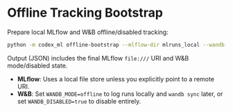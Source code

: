 # Offline Tracking Bootstrap

Prepare local MLflow and W&B offline/disabled tracking:
```bash
python -m codex_ml offline-bootstrap --mlflow-dir mlruns_local --wandb-disable
```
Output (JSON) includes the final MLflow `file:///` URI and W&B mode/disabled state.

- **MLflow**: Uses a local file store unless you explicitly point to a remote URI.
- **W&B**: Set `WANDB_MODE=offline` to log runs locally and `wandb sync` later, or set `WANDB_DISABLED=true` to disable entirely.
